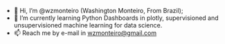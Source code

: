 - 👋 Hi, I’m @wzmonteiro (Washington Monteiro, From Brazil);
- 🌱 I’m currently learning Python Dashboards in plotly, supervisioned and unsupervisioned machine learning for data science.
- 📫 Reach me by e-mail in wzmonteiro@gmail.com

<!---
wzmonteiro/wzmonteiro is a ✨ special ✨ repository because its `README.md` (this file) appears on your GitHub profile.
You can click the Preview link to take a look at your changes.
--->
